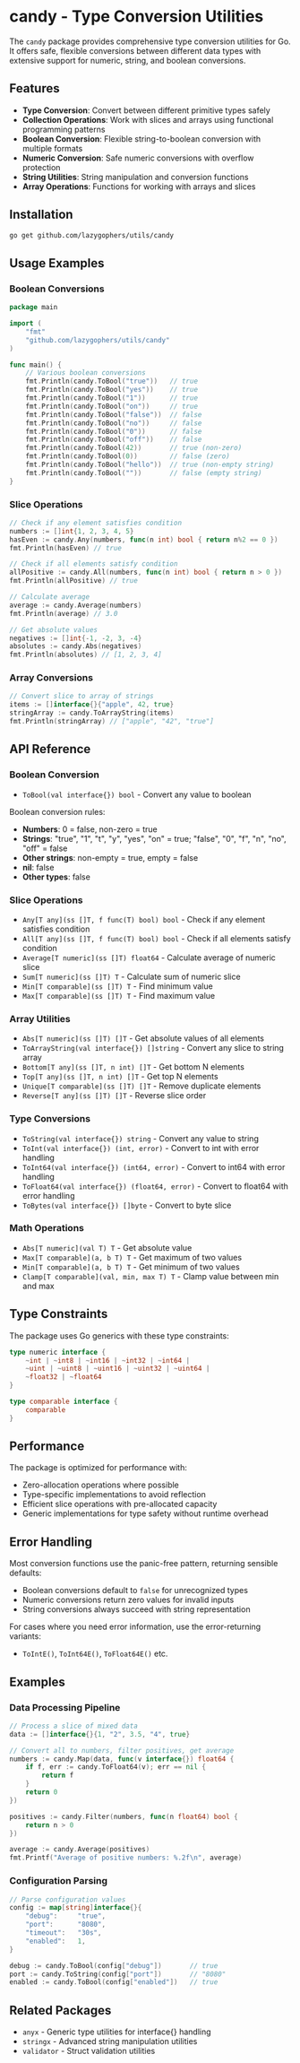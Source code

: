 # candy - Type Conversion Utilities

The `candy` package provides comprehensive type conversion utilities for Go. It offers safe, flexible conversions between different data types with extensive support for numeric, string, and boolean conversions.

## Features

- **Type Conversion**: Convert between different primitive types safely
- **Collection Operations**: Work with slices and arrays using functional programming patterns
- **Boolean Conversion**: Flexible string-to-boolean conversion with multiple formats
- **Numeric Conversion**: Safe numeric conversions with overflow protection
- **String Utilities**: String manipulation and conversion functions
- **Array Operations**: Functions for working with arrays and slices

## Installation

```bash
go get github.com/lazygophers/utils/candy
```

## Usage Examples

### Boolean Conversions

```go
package main

import (
    "fmt"
    "github.com/lazygophers/utils/candy"
)

func main() {
    // Various boolean conversions
    fmt.Println(candy.ToBool("true"))   // true
    fmt.Println(candy.ToBool("yes"))    // true
    fmt.Println(candy.ToBool("1"))      // true
    fmt.Println(candy.ToBool("on"))     // true
    fmt.Println(candy.ToBool("false"))  // false
    fmt.Println(candy.ToBool("no"))     // false
    fmt.Println(candy.ToBool("0"))      // false
    fmt.Println(candy.ToBool("off"))    // false
    fmt.Println(candy.ToBool(42))       // true (non-zero)
    fmt.Println(candy.ToBool(0))        // false (zero)
    fmt.Println(candy.ToBool("hello"))  // true (non-empty string)
    fmt.Println(candy.ToBool(""))       // false (empty string)
}
```

### Slice Operations

```go
// Check if any element satisfies condition
numbers := []int{1, 2, 3, 4, 5}
hasEven := candy.Any(numbers, func(n int) bool { return n%2 == 0 })
fmt.Println(hasEven) // true

// Check if all elements satisfy condition
allPositive := candy.All(numbers, func(n int) bool { return n > 0 })
fmt.Println(allPositive) // true

// Calculate average
average := candy.Average(numbers)
fmt.Println(average) // 3.0

// Get absolute values
negatives := []int{-1, -2, 3, -4}
absolutes := candy.Abs(negatives)
fmt.Println(absolutes) // [1, 2, 3, 4]
```

### Array Conversions

```go
// Convert slice to array of strings
items := []interface{}{"apple", 42, true}
stringArray := candy.ToArrayString(items)
fmt.Println(stringArray) // ["apple", "42", "true"]
```

## API Reference

### Boolean Conversion

- `ToBool(val interface{}) bool` - Convert any value to boolean

Boolean conversion rules:
- **Numbers**: 0 = false, non-zero = true
- **Strings**: "true", "1", "t", "y", "yes", "on" = true; "false", "0", "f", "n", "no", "off" = false
- **Other strings**: non-empty = true, empty = false
- **nil**: false
- **Other types**: false

### Slice Operations

- `Any[T any](ss []T, f func(T) bool) bool` - Check if any element satisfies condition
- `All[T any](ss []T, f func(T) bool) bool` - Check if all elements satisfy condition
- `Average[T numeric](ss []T) float64` - Calculate average of numeric slice
- `Sum[T numeric](ss []T) T` - Calculate sum of numeric slice
- `Min[T comparable](ss []T) T` - Find minimum value
- `Max[T comparable](ss []T) T` - Find maximum value

### Array Utilities

- `Abs[T numeric](ss []T) []T` - Get absolute values of all elements
- `ToArrayString(val interface{}) []string` - Convert any slice to string array
- `Bottom[T any](ss []T, n int) []T` - Get bottom N elements
- `Top[T any](ss []T, n int) []T` - Get top N elements
- `Unique[T comparable](ss []T) []T` - Remove duplicate elements
- `Reverse[T any](ss []T) []T` - Reverse slice order

### Type Conversions

- `ToString(val interface{}) string` - Convert any value to string
- `ToInt(val interface{}) (int, error)` - Convert to int with error handling
- `ToInt64(val interface{}) (int64, error)` - Convert to int64 with error handling
- `ToFloat64(val interface{}) (float64, error)` - Convert to float64 with error handling
- `ToBytes(val interface{}) []byte` - Convert to byte slice

### Math Operations

- `Abs[T numeric](val T) T` - Get absolute value
- `Max[T comparable](a, b T) T` - Get maximum of two values
- `Min[T comparable](a, b T) T` - Get minimum of two values
- `Clamp[T comparable](val, min, max T) T` - Clamp value between min and max

## Type Constraints

The package uses Go generics with these type constraints:

```go
type numeric interface {
    ~int | ~int8 | ~int16 | ~int32 | ~int64 |
    ~uint | ~uint8 | ~uint16 | ~uint32 | ~uint64 |
    ~float32 | ~float64
}

type comparable interface {
    comparable
}
```

## Performance

The package is optimized for performance with:
- Zero-allocation operations where possible
- Type-specific implementations to avoid reflection
- Efficient slice operations with pre-allocated capacity
- Generic implementations for type safety without runtime overhead

## Error Handling

Most conversion functions use the panic-free pattern, returning sensible defaults:
- Boolean conversions default to `false` for unrecognized types
- Numeric conversions return zero values for invalid inputs
- String conversions always succeed with string representation

For cases where you need error information, use the error-returning variants:
- `ToIntE()`, `ToInt64E()`, `ToFloat64E()` etc.

## Examples

### Data Processing Pipeline

```go
// Process a slice of mixed data
data := []interface{}{1, "2", 3.5, "4", true}

// Convert all to numbers, filter positives, get average
numbers := candy.Map(data, func(v interface{}) float64 {
    if f, err := candy.ToFloat64(v); err == nil {
        return f
    }
    return 0
})

positives := candy.Filter(numbers, func(n float64) bool {
    return n > 0
})

average := candy.Average(positives)
fmt.Printf("Average of positive numbers: %.2f\n", average)
```

### Configuration Parsing

```go
// Parse configuration values
config := map[string]interface{}{
    "debug":     "true",
    "port":      "8080",
    "timeout":   "30s",
    "enabled":   1,
}

debug := candy.ToBool(config["debug"])       // true
port := candy.ToString(config["port"])       // "8080"
enabled := candy.ToBool(config["enabled"])   // true
```

## Related Packages

- `anyx` - Generic type utilities for interface{} handling
- `stringx` - Advanced string manipulation utilities
- `validator` - Struct validation utilities